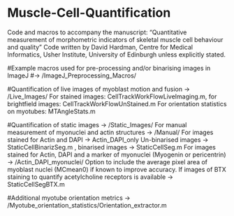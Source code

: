 # Muscle-Cell-Quantification
Code and macros to accompany the manuscript: “Quantitative measurement of morphometric indicators of skeletal muscle cell behaviour and quality”
Code written by David Hardman, Centre for Medical Informatics, Usher Institute, University of Edinburgh unless explicitly stated.

#Example macros used for pre-processing and/or binarising images in ImageJ 
#-> /ImageJ_Preprocessing_Macros/

#Quantification of live images of myoblast motion and fusion 
-> /Live_Images/
For stained images: CellTrackWorkFlowLiveImaging.m, for brightfield images: CellTrackWorkFlowUnStained.m
For orientation statistics on myotubes: MTAngleStats.m


#Quantification of static images 
-> /Static_Images/
For manual measurement of myonuclei and actin structures -> /Manual/
For images stained for Actin and DAPI -> Actin_DAPI_only
Un-binarised images -> StaticCellBinarizSeg.m , binarised images -> StaticCellSeg.m
For images stained for Actin, DAPI and a marker of myonuclei (Myogenin or pericentrin) -> /Actin_DAPI_myonuclei/
Option to include the average pixel area of myoblast nuclei (MCmean0) if known to improve accuracy.
If images of BTX staining to quantify acetylcholine receptors is available -> StaticCellSegBTX.m

#Additional myotube orientation metrics 
-> /Myotube_orientation_statistics/Orientation_extractor.m
